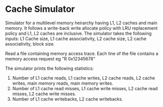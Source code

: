 # Cache Simulator
Simulator for a multilevel memory heirarchy having L1, L2 caches and main memory. It follows a write-back write allocate policy with LRU replacement policy and L1, L2 caches are inclusive.
The simulator takes the following inputs: L1 Cache size, L1 cache associativity, L2 cache size, L2 cache associativity, block size.

Read a file containing memory access trace. Each line of the file contains a memory access request eg "R 0x12345678"

The simulator prints the following statistics:
1. Number of L1 cache reads, L1 cache writes, L2 cache reads, L2 cache writes, main memory reads, main memory writes.
2. Number of L1 cache read misses, L1 cache write misses, L2 cache read misses, L2 cache write  misses.
3. Number of L1 cache writebacks, L2 cache writebacks.
